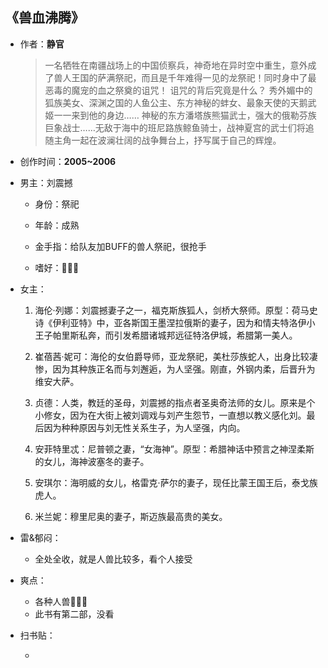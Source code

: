 ## 《兽血沸腾》

- 作者：**静官**
  
    > 一名牺牲在南疆战场上的中国侦察兵，神奇地在异时空中重生，意外成了兽人王国的萨满祭祀，而且是千年难得一见的龙祭祀！同时身中了最恶毒的魔宠的血之祭奠的诅咒！
    诅咒的背后究竟是什么？
    秀外媚中的狐族美女、深渊之国的人鱼公主、东方神秘的蚌女、最象天使的天鹅武姬一一来到他的身边……
    神秘的东方潘塔族熊猫武士，强大的俄勒芬族巨象战士……无敌于海中的班尼路族鲸鱼骑士，战神夏宫的武士们将追随主角一起在波澜壮阔的战争舞台上，抒写属于自己的辉煌。

- 创作时间：**2005~2006**

- 男主：刘震撼

  * 身份：祭祀
  
  * 年龄：成熟
  * 金手指：给队友加BUFF的兽人祭祀，很抢手
  * 嗜好：👏👏👏

- 女主：

  1. 海伦·列娜：刘震撼妻子之一，福克斯族狐人，剑桥大祭师。原型：荷马史诗《伊利亚特》中，亚各斯国王墨涅拉俄斯的妻子，因为和情夫特洛伊小王子帕里斯私奔，而引发希腊诸城邦远征特洛伊城，希腊第一美人。

  2. 崔蓓茜·妮可：海伦的女伯爵导师，亚龙祭祀，美杜莎族蛇人，出身比较凄惨，因为其种族正名而与刘邂逅，为人坚强。刚直，外钢内柔，后晋升为维安大萨。

  3. 贞德：人类，教廷的圣母，刘震撼的指点者圣奥奇法师的女儿。原来是个小修女，因为在大街上被刘调戏与刘产生怨节，一直想以教义感化刘。最后因为种种原因与刘无性关系生子，为人坚强，内向。

  4. 安菲特里忒：尼普顿之妻，“女海神”。原型：希腊神话中预言之神涅柔斯的女儿，海神波塞冬的妻子。

  5. 安琪尔：海明威的女儿，格雷克·萨尔的妻子，现任比蒙王国王后，泰戈族虎人。

  6. 米兰妮：穆里尼奥的妻子，斯迈族最高贵的美女。

- 雷&郁闷：

  * 全处全收，就是人兽比较多，看个人接受

- 爽点：
  
  * 各种人兽👏👏👏
  * 此书有第二部，没看

- 扫书贴：
  
  * 